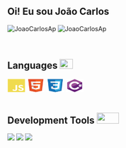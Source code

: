 ## Oi! Eu sou João Carlos

<div>
	<p>
		<img src="https://github-readme-stats.vercel.app/api/top-langs/?username=JoaoCarlosAp&layout=compact&theme=slateorange" alt="JoaoCarlosAp" />
  		<img src="https://github-readme-stats.vercel.app/api?username=JoaoCarlosAp&show_icons=true&theme=slateorange" alt="JoaoCarlosAp" />
	</p>
</div>
<div style="display: inline_block; width: 50%"><br>
  <h2>Languages
    <img src = "https://media2.giphy.com/media/QssGEmpkyEOhBCb7e1/giphy.gif?cid=ecf05e47a0n3gi1bfqntqmob8g9aid1oyj2wr3ds3mg700bl&rid=giphy.gif" width = "30px" height="22px">
  </h2>
  <img align="center" alt="JoaoCarlosAp" height="30" width="40" src="https://raw.githubusercontent.com/devicons/devicon/master/icons/javascript/javascript-plain.svg">
  <img align="center" alt="JoaoCarlosAp-HTML" height="30" width="40" src="https://raw.githubusercontent.com/devicons/devicon/master/icons/html5/html5-original.svg">
  <img align="center" alt="JoaoCarlosAp-CSS" height="30" width="40" src="https://raw.githubusercontent.com/devicons/devicon/master/icons/css3/css3-original.svg">
  <img align="center" alt="JoaoCarlosAp-Csharp" height="30" width="40" src="https://raw.githubusercontent.com/devicons/devicon/master/icons/csharp/csharp-original.svg">
</div>
<div style="display: inline_block; width: 50%"><br>
  <h2>Development Tools
	  <img src = "https://media.giphy.com/media/jSKBmKkvo2dPQQtsR1/source.gif" width = 50px height="25px">
  </h2> 
    <img src="https://img.shields.io/badge/Visual_Studio_Code-0078D4?style=for-the-badge&logo=visual%20studio%20code&logoColor=white" height="32"/> 
    <img src="https://img.shields.io/badge/Visual_Studio-5C2D91?style=for-the-badge&logo=visual%20studio&logoColor=white" height="32"/> 
    <img src="https://img.shields.io/badge/unity-000000?style=for-the-badge&logo=unity&logoColor=white" height="32"/>
</div>
  
